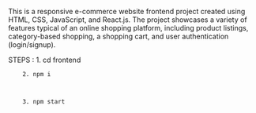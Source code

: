 This is a responsive e-commerce website frontend project created using HTML, CSS, JavaScript, and React.js. The project showcases a variety of features typical of an online shopping platform, including product listings, category-based shopping, a shopping cart, and user authentication (login/signup).




STEPS : 1. cd frontend
        
        
        
        2. npm i
        
        
        
        3. npm start
        
